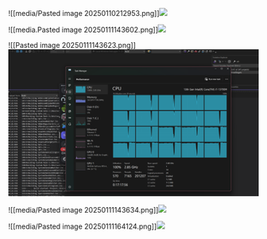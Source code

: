 ![[media/Pasted image 20250110212953.png]]![](https://github.com/Stehfyn/vault/blob/main/vault/media/media/Pasted%20image%2020250110212953.png)


![[media.Pasted image 20250111143602.png]]![](https://github.com/Stehfyn/vault/blob/main/vault/media/media.Pasted%20image%2020250111143602.png)


![[Pasted image 20250111143623.png]]![](https://github.com/Stehfyn/vault/blob/main/vault/media/Pasted%20image%2020250111143623.png)


![[media/Pasted image 20250111143634.png]]![](https://github.com/Stehfyn/vault/blob/main/vault/media/media/Pasted%20image%2020250111143634.png)


![[media/Pasted image 20250111164124.png]]![](https://github.com/Stehfyn/vault/blob/main/vault/media/media/Pasted%20image%2020250111164124.png)


